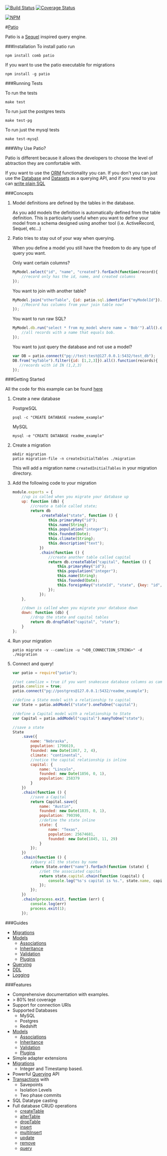 [![Build Status](https://travis-ci.org/C2FO/patio.svg?branch=master)](https://travis-ci.org/C2FO/patio)
[![Coverage Status](https://coveralls.io/repos/C2FO/patio/badge.svg?branch=master)](https://coveralls.io/r/C2FO/patio?branch=master)

[![NPM](https://nodei.co/npm/patio.png?downloads=true)](https://nodei.co/npm/patio/)

#[Patio](http://c2fo.github.com/patio)

Patio is a <a href="http://sequel.rubyforge.org/" target="patioapi">Sequel</a> inspired query engine.

###Installation
To install patio run

`npm install comb patio`

If you want to use the patio executable for migrations

`npm install -g patio`

###Running Tests

To run the tests 

```
make test
```

To run just the postgres tests

```
make test-pg
```

To run just the mysql tests

```
make test-mysql
```

###Why Use Patio?
                                                                                                                                                             
Patio is different because it allows the developers to choose the level of abtraction they are comfortable with.                                             

If you want to use the [ORM](http://c2fo.github.com/patio/models.html) functionality you can. If you don't you can just use the [Database](http://c2fo.github.com/patio/DDL.html) and [Datasets](http://c2fo.github.com/patio/querying.html) as a querying API, and if you need to you can [write plain SQL](http://c2fo.github.com/patio/patio_Database.html#run)

###Concepts

1. Model definitions are defined by the tables in the database.

    As you add models the definition is automatically defined from the table definition. This is particularly useful when you want to define your model from a schema designed using another tool (i.e. ActiveRecord, Sequel, etc...)

2. Patio tries to stay out of your way when querying.

    When you define a model you still have the freedom to do any type of query you want.

    Only want certain columns?

    ```javascript
    MyModel.select("id", "name", "created").forEach(function(record){
        //record only has the id, name, and created columns
    });
    ```

    You want to join with another table?

    ```javascript
    MyModel.join("otherTable", {id: patio.sql.identifier("myModelId"}).forEach(function(record){
        //Record has columns from your join table now!
    });
    ```

    You want to run raw SQL?

    ```javascript
    MyModel.db.run("select * from my_model where name = 'Bob'").all().chain(function(records){
        //all records with a name that equals bob.
    });
    ```

    You want to just query the database and not use a model?

    ```javascript
    var DB = patio.connect("pg://test:test@127.0.0.1:5432/test_db");
    DB.from("myTable").filter({id: [1,2,3]}).all().function(records){
       //records with id IN (1,2,3)
    });
    ```

                                                                                                                                                                                                                                                                                                                                                                                                                                                                                                                                                                                                                                                                                         
###Getting Started

All the code for this example can be found [here](https://github.com/C2FO/patio/tree/master/example/readme-example)

1. Create a new database

    PostgreSQL
    ```
    psql -c "CREATE DATABASE reademe_example"
    ```

    MySQL

    ```
    mysql -e "CREATE DATABASE readme_example"
    ```

2. Create a migration

    ```
    mkdir migration
    patio migration-file -n createInitialTables ./migration
    ```

    This will add a migration name `createdInitialTables` in your migration directory.

2. Add the following code to your migration

    ```javascript
    module.exports = {
        //up is called when you migrate your database up
        up: function (db) {
            //create a table called state;
            return db
                .createTable("state", function () {
                    this.primaryKey("id");
                    this.name(String);
                    this.population("integer");
                    this.founded(Date);
                    this.climate(String);
                    this.description("text");
                })
                .chain(function () {
                    //create another table called capital
                    return db.createTable("capital", function () {
                        this.primaryKey("id");
                        this.population("integer");
                        this.name(String);
                        this.founded(Date);
                        this.foreignKey("stateId", "state", {key: "id", onDelete: "CASCADE"});
                    });
                });
        },

        //down is called when you migrate your database down
        down: function (db) {
            //drop the state and capital tables
            return db.dropTable("capital", "state");
        }
    };
    ```

3. Run your migration

    ```
    patio migrate -v --camelize -u "<DB_CONNECTION_STRING>" -d ./migration
    ```


4. Connect and query!
                                                                                                                      
    ```javascript
    var patio = require("patio");

    //set camelize = true if you want snakecase database columns as camelcase
    patio.camelize = true;
    patio.connect("pg://postgres@127.0.0.1:5432/readme_example");

    //define a State model with a relationship to capital
    var State = patio.addModel("state").oneToOne("capital");

    //define a Capital model with a relationship to State
    var Capital = patio.addModel("capital").manyToOne("state");

    //save a state
    State
        .save({
            name: "Nebraska",
            population: 1796619,
            founded: new Date(1867, 2, 4),
            climate: "continental",
            //notice the capital relationship is inline
            capital: {
                name: "Lincoln",
                founded: new Date(1856, 0, 1),
                population: 258379
            }
        })
        .chain(function () {
            //save a Capital
            return Capital.save({
                name: "Austin",
                founded: new Date(1835, 0, 1),
                population: 790390,
                //define the state inline
                state: {
                    name: "Texas",
                    population: 25674681,
                    founded: new Date(1845, 11, 29)
                }
            });
        })
        .chain(function () {
            //Query all the states by name
            return State.order("name").forEach(function (state) {
                //Get the associated capital
                return state.capital.chain(function (capital) {
                    console.log("%s's capital is %s.", state.name, capital.name);
                });
            });
        })
        .chain(process.exit, function (err) {
            console.log(err)
            process.exit(1);
        });
    ```

###Guides

* [Migrations](http://c2fo.github.com/patio/migrations.html)
* [Models](http://c2fo.github.com/patio/models.html)
    * [Associations](http://c2fo.github.com/patio/associations.html)
    * [Inheritance](http://c2fo.github.com/patio/model-inheritance.html)
    * [Validation](http://c2fo.github.com/patio/validation.html)
    * [Plugins](http://c2fo.github.com/patio/plugins.html)
* [Querying](http://c2fo.github.com/patio/querying.html)
* [DDL](http://c2fo.github.com/patio/DDL.html)
* [Logging](http://c2fo.github.com/patio/logging.html)

###Features

* Comprehensive documentation with examples.
* &gt; 80% test coverage
* Support for connection URIs
* Supported Databases
    * MySQL
    * Postgres
    * Redshift
* [Models](http://c2fo.github.com/patio/models.html)
    * [Associations](http://c2fo.github.com/patio/associations.html)
    * [Inheritance](http://c2fo.github.com/patio/model-inheritance.html)
    * [Validation](http://c2fo.github.com/patio/validation.html)
    * [Plugins](http://c2fo.github.com/patio/plugins.html)
* Simple adapter extensions
* [Migrations](http://c2fo.github.com/patio/migrations.html)
    * Integer and Timestamp based.
* Powerful [Querying](http://c2fo.github.com/patio/querying.html) API
* [Transactions](http://c2fo.github.com/patio/patio_Database.html#transaction) with
    * Savepoints
    * Isolation Levels
    * Two phase commits
* SQL Datatype casting
* Full database CRUD operations
    * [createTable](http://c2fo.github.com/patio/patio_Database.html#createTable)
    * [alterTable](http://c2fo.github.com/patio/patio_Database.html#alterTable)
    * [dropTable](http://c2fo.github.com/patio/patio_Database.html#dropTable)
    * [insert](http://c2fo.github.com/patio/patio_Dataset.html#insert)
    * [multiInsert](http://c2fo.github.com/patio/patio_Dataset.html#multiInsert)
    * [update](http://c2fo.github.com/patio/patio_Dataset.html#update)
    * [remove](http://c2fo.github.com/patio/patio_Dataset.html#remove)
    * [query](http://c2fo.github.com/patio/patio_Dataset.html#filter)



